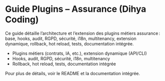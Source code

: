 # Guide Plugins – Assurance (Dihya Coding)

Ce guide détaille l’architecture et l’extension des plugins métiers assurance : base, hooks, audit, RGPD, sécurité, i18n, multitenancy, extension dynamique, rollback, hot reload, tests, documentation intégrée.

- Plugins métiers (contrats, IA, etc.), extension dynamique (API/CLI)
- Hooks, audit, RGPD, sécurité, i18n, multitenancy
- Rollback, hot reload, tests, documentation intégrée

Pour plus de détails, voir le README et la documentation intégrée.
